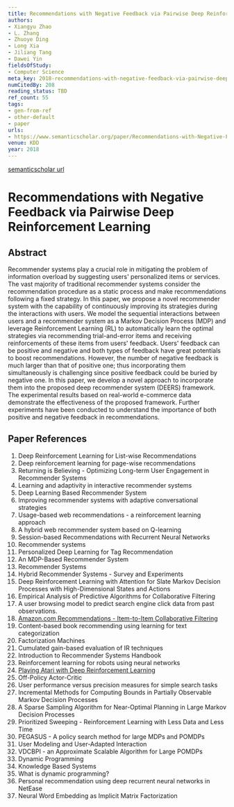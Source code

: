 ```yaml
---
title: Recommendations with Negative Feedback via Pairwise Deep Reinforcement Learning
authors:
- Xiangyu Zhao
- L. Zhang
- Zhuoye Ding
- Long Xia
- Jiliang Tang
- Dawei Yin
fieldsOfStudy:
- Computer Science
meta_key: 2018-recommendations-with-negative-feedback-via-pairwise-deep-reinforcement-learning
numCitedBy: 208
reading_status: TBD
ref_count: 55
tags:
- gen-from-ref
- other-default
- paper
urls:
- https://www.semanticscholar.org/paper/Recommendations-with-Negative-Feedback-via-Pairwise-Zhao-Zhang/ef08ad10d257fcf5043d27d7225d6ec14a677a84?sort=total-citations
venue: KDD
year: 2018
---
```


[semanticscholar url](https://www.semanticscholar.org/paper/Recommendations-with-Negative-Feedback-via-Pairwise-Zhao-Zhang/ef08ad10d257fcf5043d27d7225d6ec14a677a84?sort=total-citations)

# Recommendations with Negative Feedback via Pairwise Deep Reinforcement Learning

## Abstract

Recommender systems play a crucial role in mitigating the problem of information overload by suggesting users' personalized items or services. The vast majority of traditional recommender systems consider the recommendation procedure as a static process and make recommendations following a fixed strategy. In this paper, we propose a novel recommender system with the capability of continuously improving its strategies during the interactions with users. We model the sequential interactions between users and a recommender system as a Markov Decision Process (MDP) and leverage Reinforcement Learning (RL) to automatically learn the optimal strategies via recommending trial-and-error items and receiving reinforcements of these items from users' feedback. Users' feedback can be positive and negative and both types of feedback have great potentials to boost recommendations. However, the number of negative feedback is much larger than that of positive one; thus incorporating them simultaneously is challenging since positive feedback could be buried by negative one. In this paper, we develop a novel approach to incorporate them into the proposed deep recommender system (DEERS) framework. The experimental results based on real-world e-commerce data demonstrate the effectiveness of the proposed framework. Further experiments have been conducted to understand the importance of both positive and negative feedback in recommendations.

## Paper References

1. Deep Reinforcement Learning for List-wise Recommendations
2. Deep reinforcement learning for page-wise recommendations
3. Returning is Believing - Optimizing Long-term User Engagement in Recommender Systems
4. Learning and adaptivity in interactive recommender systems
5. Deep Learning Based Recommender System
6. Improving recommender systems with adaptive conversational strategies
7. Usage-based web recommendations - a reinforcement learning approach
8. A hybrid web recommender system based on Q-learning
9. Session-based Recommendations with Recurrent Neural Networks
10. Recommender systems
11. Personalized Deep Learning for Tag Recommendation
12. An MDP-Based Recommender System
13. Recommender Systems
14. Hybrid Recommender Systems - Survey and Experiments
15. Deep Reinforcement Learning with Attention for Slate Markov Decision Processes with High-Dimensional States and Actions
16. Empirical Analysis of Predictive Algorithms for Collaborative Filtering
17. A user browsing model to predict search engine click data from past observations.
18. [Amazon.com Recommendations - Item-to-Item Collaborative Filtering](2003-amazon-com-recommendations-item-to-item-collaborative-filtering.md)
19. Content-based book recommending using learning for text categorization
20. Factorization Machines
21. Cumulated gain-based evaluation of IR techniques
22. Introduction to Recommender Systems Handbook
23. Reinforcement learning for robots using neural networks
24. [Playing Atari with Deep Reinforcement Learning](2013-playing-atari-with-deep-reinforcement-learning.md)
25. Off-Policy Actor-Critic
26. User performance versus precision measures for simple search tasks
27. Incremental Methods for Computing Bounds in Partially Observable Markov Decision Processes
28. A Sparse Sampling Algorithm for Near-Optimal Planning in Large Markov Decision Processes
29. Prioritized Sweeping - Reinforcement Learning with Less Data and Less Time
30. PEGASUS - A policy search method for large MDPs and POMDPs
31. User Modeling and User-Adapted Interaction
32. VDCBPI - an Approximate Scalable Algorithm for Large POMDPs
33. Dynamic Programming
34. Knowledge Based Systems
35. What is dynamic programming?
36. Personal recommendation using deep recurrent neural networks in NetEase
37. Neural Word Embedding as Implicit Matrix Factorization
